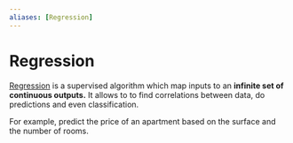 ```yaml
---
aliases: [Regression]
---
```


# Regression

[Regression](https://wikipedia.org/wiki/regression_analysis) is a supervised algorithm which map inputs to an **infinite set of continuous outputs.** It allows to to find correlations between data, do predictions and even classification.

For example, predict the price of an apartment based on the surface and the number of rooms.